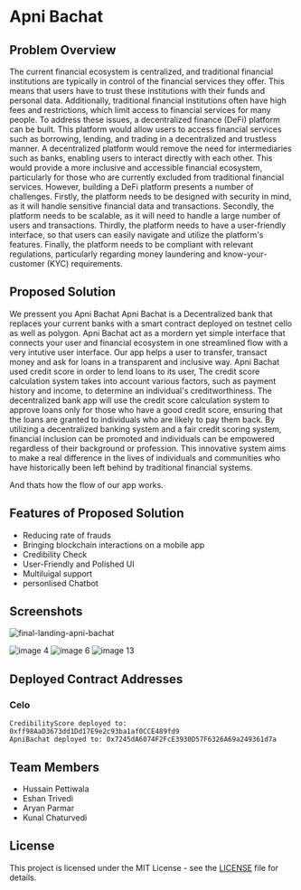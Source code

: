 # Apni Bachat

## Problem Overview

The current financial ecosystem is centralized, and traditional financial
institutions are typically in control of the financial services they offer.
This means that users have to trust these institutions with their funds
and personal data. Additionally, traditional financial institutions often
have high fees and restrictions, which limit access to financial services
for many people.
To address these issues, a decentralized finance (DeFi) platform can be
built. This platform would allow users to access financial services such
as borrowing, lending, and trading in a decentralized and trustless
manner. A decentralized platform would remove the need for
intermediaries such as banks, enabling users to interact directly with
each other. This would provide a more inclusive and accessible financial
ecosystem, particularly for those who are currently excluded from
traditional financial services.
However, building a DeFi platform presents a number of challenges.
Firstly, the platform needs to be designed with security in mind, as it will
handle sensitive financial data and transactions. Secondly, the platform
needs to be scalable, as it will need to handle a large number of users
and transactions. Thirdly, the platform needs to have a user-friendly
interface, so that users can easily navigate and utilize the platform's
features. Finally, the platform needs to be compliant with relevant
regulations, particularly regarding money laundering and know-your-customer (KYC) requirements.

## Proposed Solution

We pressent you Apni Bachat
Apni Bachat is a Decentralized bank that replaces your current banks with a smart contract deployed on testnet cello as well as polygon.
Apni Bachat act as a mordern yet simple interface that connects your user and financial ecosystem in one streamlined flow with a very intutive user interface.
Our app helps a user to transfer, transact money and ask for loans in a transparent and inclusive way.
Apni Bachat used credit score in order to lend loans to its user, The credit score calculation system takes into account various factors, such as payment history and income, to determine an individual's creditworthiness. The decentralized bank app will use the credit score calculation system to approve loans only for those who have a good credit score, ensuring that the loans are granted to individuals who are likely to pay them back. By utilizing a decentralized banking system and a fair credit scoring system, financial inclusion can be promoted and individuals can be empowered regardless of their background or profession. This innovative system aims to make a real difference in the lives of individuals and communities who have historically been left behind by traditional financial systems.

And thats how the flow of our app works.

## Features of Proposed Solution

- Reducing rate of frauds
- Bringing blockchain interactions on a mobile app
- Credibility Check
- User-Friendly and Polished UI
- Multiluigal support
- personlised Chatbot

## Screenshots

![final-landing-apni-bachat](https://user-images.githubusercontent.com/96841396/222943997-058a414b-6d5a-434d-99b9-c414ed15d577.png)

![image 4](https://user-images.githubusercontent.com/96841396/222944118-964d7da9-215b-423b-b265-5718d814bbf9.png)
![image 6](https://user-images.githubusercontent.com/96841396/222944212-d91259aa-2233-4180-af1b-6d27ec765c80.png)
![image 13](https://user-images.githubusercontent.com/96841396/222944235-7322ee62-4c3f-46ea-a3c6-264f51da7424.png)

## Deployed Contract Addresses

### Celo

```
CredibilityScore deployed to: 0xff98AaD3673dd1Dd17E9e2c93ba1af0CCE489fd9
ApniBachat deployed to: 0x7245dA6074F2FcE3930D57F6326A69a249361d7a
```

## Team Members

- Hussain Pettiwala
- Eshan Trivedi
- Aryan Parmar
- Kunal Chaturvedi

## License

This project is licensed under the MIT License - see the [LICENSE](LICENSE) file for details.
